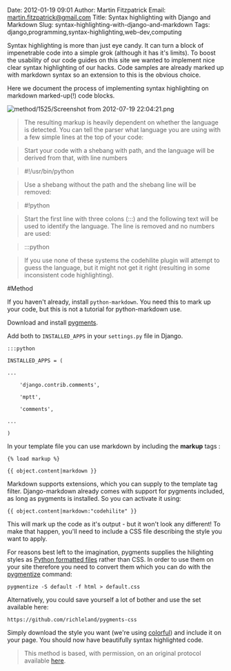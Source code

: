 Date: 2012-01-19 09:01
Author: Martin Fitzpatrick
Email: martin.fitzpatrick@gmail.com
Title: Syntax highlighting with Django and Markdown
Slug: syntax-highlighting-with-django-and-markdown
Tags: django,programming,syntax-highlighting,web-dev,computing

Syntax highlighting is more than just eye candy. It can turn a block of impenetrable code into a simple grok (although it has it's limits). To boost the usability of our code guides on this site we wanted to implement nice clear syntax highlighting of our hacks. Code samples are already marked up with markdown syntax so an extension to this is the obvious choice.

<!-- PELICAN_END_SUMMARY -->


Here we document the process of implementing syntax highlighting on markdown marked-up(!) code blocks.


![method/1525/Screenshot from 2012-07-19 22:04:21.png](/images/method/1525/Screenshot%20from%202012-07-19%2022%3A04%3A21.png)



>The resulting markup is heavily dependent on whether the language is detected. You can tell the parser what language you are using with a few simple lines at the top of your code:

>Start your code with a shebang with path, and the language will be derived from that, with line numbers

>

>    #!/usr/bin/python

>

>Use a shebang without the path and the shebang line will be removed: 

>

>    #!python

>

>Start the first line with three colons (:::) and the following text will be used to identify the language. The line is removed and no numbers are used:

>

>    :::python

>

>If you use none of these systems the codehilite plugin will attempt to guess the language, but it might not get it right (resulting in some inconsistent code highlighting).

>




#Method

If you haven't already, install `python-markdown`. You need this to mark up your code, but this is not a tutorial for python-markdown use. 



Download and install [pygments](http://pygments.org/).



Add both to `INSTALLED_APPS` in your `settings.py` file in Django.



    :::python

    INSTALLED_APPS = (

    ...

        'django.contrib.comments',

        'mptt',

        'comments',

    ...

    )





In your template file you can use markdown by including the **markup** tags :



    {% load markup %}

    {{ object.content|markdown }}







Markdown supports extensions, which you can supply to the template tag filter. Django-markdown already comes with support for pygments included, as long as pygments is installed. So you can activate it using:



    {{ object.content|markdown:"codehilite" }}



This will mark up the code as it's output - but it won't look any different! To make that happen, you'll need to include a CSS file describing the style you want to apply.



For reasons best left to the imagination, pygments supplies the hilighting styles as  [Python formatted files](http://pygments.org/docs/styles/)  rather than CSS. In order to use them on your site therefore you need to convert them which you can do with the [pygmentize](http://pygments.org/docs/cmdline/) command:



    pygmentize -S default -f html > default.css



Alternatively, you could save yourself a lot of bother and use the set available here:



    https://github.com/richleland/pygments-css



Simply download the style you want (we're using [colorful](https://github.com/richleland/pygments-css/blob/master/colorful.css)) and include it on your page. You should now have beautifully syntax highlighted code.







>This method is based, with permission, on an original protocol available [here](http://freewisdom.org/projects/python-markdown/CodeHilite).

